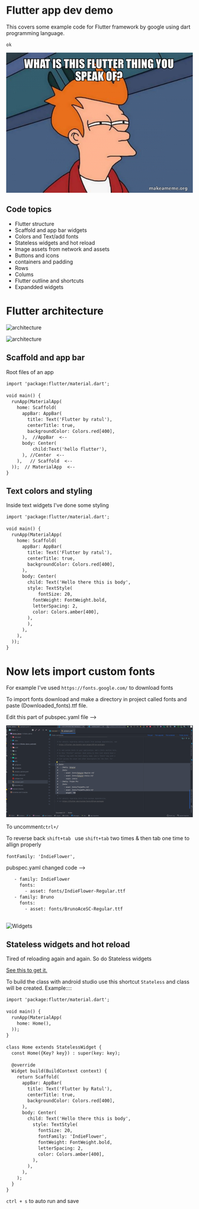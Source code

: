 
# Flutter app dev demo

This covers some example code for Flutter framework by google using dart programming language.

```
ok

```



![Unga bunga](https://raw.githubusercontent.com/Onnesok/img_dump/main/hmm.jpg)


## Code topics

- Flutter structure
- Scaffold and app bar widgets
- Colors and Text/add fonts
- Stateless widgets and hot reload
- Image assets from network and assets
- Buttons and icons
- containers and padding
- Rows
- Colums
- Flutter outline and shortcuts
- Expandded widgets

# Flutter architecture

![architecture](https://applover.com/wp-content/uploads/2022/10/Grafika-2_-Flutter-architecture-%E2%80%93-best-practices-for-your-mobile-projects.png)

![architecture](https://static.javatpoint.com/tutorial/flutter/images/flutter-architecture.png)

## Scaffold and app bar

Root files of an app

```
import 'package:flutter/material.dart';

void main() {
  runApp(MaterialApp(
    home: Scaffold(
      appBar: AppBar(
        title: Text('Flutter by ratul'),
        centerTitle: true,
        backgroundColor: Colors.red[400],
      ),  //AppBar  <--
      body: Center(
          child:Text('hello flutter'),
      ), //Center  <--
    ),   // Scaffold  <--
  ));  // MaterialApp  <--
}

```
## Text colors and styling
Inside text widgets I've done some styling

```
import 'package:flutter/material.dart';

void main() {
  runApp(MaterialApp(
    home: Scaffold(
      appBar: AppBar(
        title: Text('Flutter by ratul'),
        centerTitle: true,
        backgroundColor: Colors.red[400],
      ),
      body: Center(
        child: Text('Hello there this is body',
        style: TextStyle(
            fontSize: 20,
          fontWeight: FontWeight.bold,
          letterSpacing: 2,
          color: Colors.amber[400],
        ),
        ),
      ),
    ),
  ));
}

```

# Now lets import custom fonts

For example I've used ```https://fonts.google.com/``` to download fonts

To import fonts download and make a directory in project called fonts and paste (Downloaded_fonts).ttf file.

Edit this part of pubspec.yaml file  -->


![Unga bunga](https://raw.githubusercontent.com/Onnesok/img_dump/main/yaml.png)

To uncomment``` ctrl+/ ```

To reverse back ```shift+tab ```
use ```shift+tab``` two times & then tab one time to allign properly

``` fontFamily: 'IndieFlower', ```

pubspec.yaml changed code -->
```  fonts:
   - family: IndieFlower
     fonts:
       - asset: fonts/IndieFlower-Regular.ttf
   - family: Bruno
     fonts:
       - asset: fonts/BrunoAceSC-Regular.ttf
       
```


![Widgets](https://img-9gag-fun.9cache.com/photo/arox7VX_460s.jpg)



## Stateless widgets and hot reload

Tired of reloading again and again. So do Stateless widgets

[See this to get it.](https://www.devopsschool.com/blog/wp-content/uploads/2020/08/flutter_widget.png)

To build the class with android studio use this shortcut ``` Stateless ``` and class will be created. Example::::

```
import 'package:flutter/material.dart';

void main() {
  runApp(MaterialApp(
    home: Home(),
  ));
}

class Home extends StatelessWidget {
  const Home({Key? key}) : super(key: key);

  @override
  Widget build(BuildContext context) {
    return Scaffold(
      appBar: AppBar(
        title: Text('Flutter by Ratul'),
        centerTitle: true,
        backgroundColor: Colors.red[400],
      ),
      body: Center(
        child: Text('Hello there this is body',
          style: TextStyle(
            fontSize: 20,
            fontFamily: 'IndieFlower',
            fontWeight: FontWeight.bold,
            letterSpacing: 2,
            color: Colors.amber[400],
          ),
        ),
      ),
    );
  }
}

```

``` ctrl + s ``` to auto run and save

